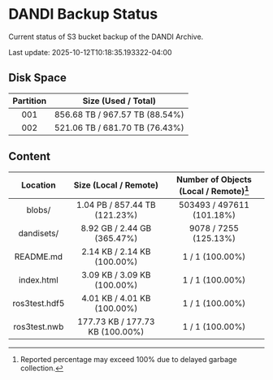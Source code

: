 # DANDI Backup Status

Current status of S3 bucket backup of the DANDI Archive.

Last update: 2025-10-12T10:18:35.193322-04:00

## Disk Space

| Partition | Size (Used / Total)            |
| :---: | :----------------------------: |
| 001   | 856.68 TB / 967.57 TB (88.54%) |
| 002   | 521.06 TB / 681.70 TB (76.43%) |



## Content

| Location             | Size (Local / Remote)                    | Number of Objects (Local / Remote)[^1]   |
| :------------------: | :--------------------------------------: | :--------------------------------------: |
| blobs/               | 1.04 PB / 857.44 TB (121.23%)            | 503493 / 497611 (101.18%)                |
| dandisets/           | 8.92 GB / 2.44 GB (365.47%)              | 9078 / 7255 (125.13%)                    |
| README.md            | 2.14 KB / 2.14 KB (100.00%)              | 1 / 1 (100.00%)                          |
| index.html           | 3.09 KB / 3.09 KB (100.00%)              | 1 / 1 (100.00%)                          |
| ros3test.hdf5        | 4.01 KB / 4.01 KB (100.00%)              | 1 / 1 (100.00%)                          |
| ros3test.nwb         | 177.73 KB / 177.73 KB (100.00%)          | 1 / 1 (100.00%)                          |

[^1]: Reported percentage may exceed 100% due to delayed garbage collection.